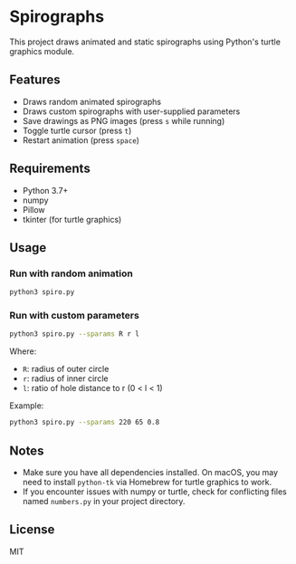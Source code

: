 # Spirographs

This project draws animated and static spirographs using Python's turtle graphics module.

## Features
- Draws random animated spirographs
- Draws custom spirographs with user-supplied parameters
- Save drawings as PNG images (press `s` while running)
- Toggle turtle cursor (press `t`)
- Restart animation (press `space`)

## Requirements
- Python 3.7+
- numpy
- Pillow
- tkinter (for turtle graphics)

## Usage

### Run with random animation
```sh
python3 spiro.py
```

### Run with custom parameters
```sh
python3 spiro.py --sparams R r l
```
Where:
- `R`: radius of outer circle
- `r`: radius of inner circle
- `l`: ratio of hole distance to r (0 < l < 1)

Example:
```sh
python3 spiro.py --sparams 220 65 0.8
```

## Notes
- Make sure you have all dependencies installed. On macOS, you may need to install `python-tk` via Homebrew for turtle graphics to work.
- If you encounter issues with numpy or turtle, check for conflicting files named `numbers.py` in your project directory.

## License
MIT
